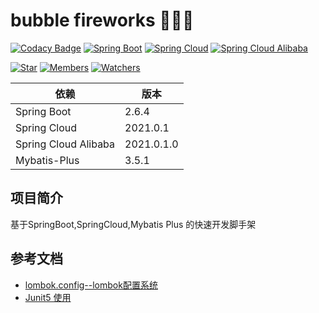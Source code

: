 # bubble fireworks 🎉🎉🎉

[![Codacy Badge](https://api.codacy.com/project/badge/Grade/63f51f8ee55f42bd8284c1c04e2b6f7d)](https://app.codacy.com/manual/fxbin/bubble-fireworks?utm_source=github.com&utm_medium=referral&utm_content=fxbin/bubble-fireworks&utm_campaign=Badge_Grade_Settings)
[![Spring Boot](https://img.shields.io/badge/SpringBoot-2.6.4-brightgreen.svg)](https://github.com/spring-projects/spring-boot)
[![Spring Cloud](https://img.shields.io/badge/SpringCloud-2021.0.1-brightgreen.svg)](https://github.com/spring-cloud)
[![Spring Cloud Alibaba](https://img.shields.io/badge/SpringCloudAlibaba-2021.0.1.0-brightgreen.svg)](https://github.com/alibaba/spring-cloud-alibaba)

[![Star](https://img.shields.io/github/stars/fxbin/bubble-fireworks.svg?label=Stars&style=social)](https://github.com/fxbin/bubble-fireworks/stargazers)
[![Members](https://img.shields.io/github/forks/fxbin/bubble-fireworks.svg?label=Fork&style=social)](https://github.com/fxbin/bubble-fireworks/network/members)
[![Watchers](https://img.shields.io/github/watchers/fxbin/bubble-fireworks.svg?label=Watch&style=social)](https://github.com/fxbin/bubble-fireworks/watchers)


| 依赖 | 版本 |
---|---
| Spring Boot |  2.6.4 |
| Spring Cloud |  2021.0.1 | 
| Spring Cloud Alibaba |  2021.0.1.0 |
| Mybatis-Plus | 3.5.1 |  

## 项目简介

基于SpringBoot,SpringCloud,Mybatis Plus 的快速开发脚手架

## 参考文档
* [lombok.config--lombok配置系统](https://www.freesion.com/article/8894123984/)
* [Junit5 使用](https://www.morcat.cn/archives/junit5)